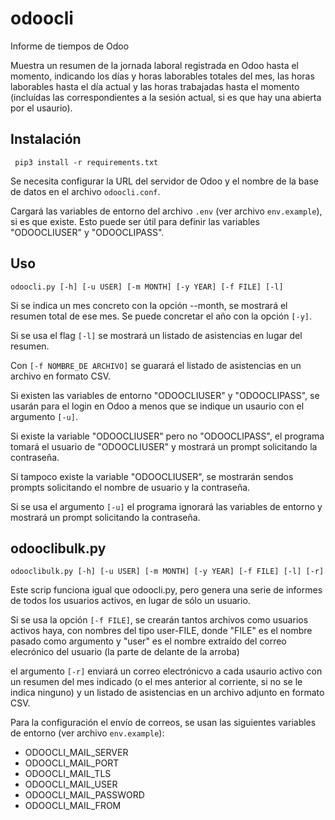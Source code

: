 # odoocli
Informe de tiempos de Odoo

Muestra un resumen de la jornada laboral registrada en Odoo hasta el momento,
indicando los días y horas laborables totales del mes, las horas laborables
hasta el día actual y las horas trabajadas hasta el momento (incluídas las
correspondientes a la sesión actual, si es que hay una abierta por el usaurio).


## Instalación
```
 pip3 install -r requirements.txt
```

Se necesita configurar la URL del servidor de Odoo y el nombre de la base de
datos en el archivo `odoocli.conf`.

Cargará las variables de entorno del archivo `.env` (ver archivo `env.example`),
si es que existe. Esto puede ser útil para definir las variables "ODOOCLIUSER"
y "ODOOCLIPASS".


## Uso

```
odoocli.py [-h] [-u USER] [-m MONTH] [-y YEAR] [-f FILE] [-l]
```

Si se indica un mes concreto con la opción --month, se mostrará el resumen
total de ese mes. Se puede concretar el año con la opción `[-y]`.

Si se usa el flag `[-l]` se mostrará un listado de asistencias en lugar del
resumen.

Con `[-f NOMBRE_DE ARCHIVO]` se guarará el listado de asistencias en un archivo
en formato CSV.

Si existen las variables de entorno "ODOOCLIUSER" y "ODOOCLIPASS", se usarán
para el login en Odoo a menos que se indique un usaurio con el argumento
`[-u]`.

Si existe la variable "ODOOCLIUSER" pero no "ODOOCLIPASS", el programa tomará
el usuario de "ODOOCLIUSER" y mostrará un prompt solicitando la contraseña.

Si tampoco existe la variable "ODOOCLIUSER", se mostrarán sendos prompts
solicitando el nombre de usuario y la contraseña.

Si se usa el argumento `[-u]` el programa ignorará las variables de entorno y
mostrará un prompt solicitando la contraseña.


## odooclibulk.py

```
odooclibulk.py [-h] [-u USER] [-m MONTH] [-y YEAR] [-f FILE] [-l] [-r]
```

Este scrip funciona igual que odoocli.py, pero genera una serie de informes de
todos los usuarios activos, en lugar de sólo un usuario.

Si se usa la opción `[-f FILE]`, se crearán tantos archivos como usuarios activos
haya, con nombres del tipo user-FILE, donde "FILE" es el nombre pasado como argumento
y "user" es el nombre extraído del correo elecrónico del usuario
(la parte de delante de la arroba) 

el argumento `[-r]` enviará un correo electrónicvo a cada usaurio activo con un resumen
del mes indicado (o el mes anterior al corriente, si no se le indica ninguno) y un
listado de asistencias en un archivo adjunto en formato CSV. 

Para la configuración el envío de correos, se usan las siguientes variables de entorno
(ver archivo `env.example`):

* ODOOCLI_MAIL_SERVER
* ODOOCLI_MAIL_PORT
* ODOOCLI_MAIL_TLS
* ODOOCLI_MAIL_USER
* ODOOCLI_MAIL_PASSWORD
* ODOOCLI_MAIL_FROM
